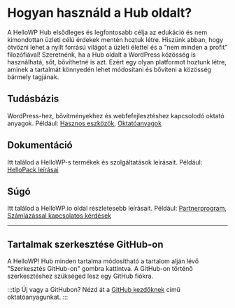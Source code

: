 # Hogyan használd a Hub oldalt?

A HelloWP Hub elsődleges és legfontosabb célja az edukáció és nem kimondottan üzleti célú érdekek mentén hoztuk létre. Hiszünk abban, hogy ötvözni lehet a nyílt forrású világot a üzleti élettel és a "nem minden a profit" filozófiával! Szeretnénk, ha a Hub oldalt a WordPress közösség is használhatá, sőt, bővíthetné is azt. Ezért egy olyan platformot hoztunk létre, aminek a tartalmát könnyedén lehet módosítani és bővíteni a közösség bármely tagjának.

## Tudásbázis

WordPress-hez, bővítményekhez és webfefejlesztéshez kapcsolodó oktató anyagok. Például: [Hasznos eszközök](/docs/tudasbazis/hasznos-eszkozok/), [Oktatóanyagok](./docs/tudasbazis/oktatoanyagok/)

## Dokumentáció
Itt találod a HelloWP-s termékek és szolgáltatások leírásait. Például: [HelloPack leírásai](./docs/dokumentacio/hellopack/)

## Súgó

Itt találod a HelloWP.io oldal részletesebb leírásait. Például: [Partnerprogram](./docs/sugo/partnerprogram/), [Számlázással kapcsolatos kérdések](./docs/sugo/szamlazas-es-elofizetesek/)

---

## Tartalmak szerkesztése GitHub-on

A HelloWP! Hub minden tartalma módosítható a tartalom alján lévő "Szerkesztés GitHub-on" gombra kattintva. A GitHub-on történő szerkesztéshez szükséged lesz egy GitHub fiókra. 

:::tip Új vagy a GitHubon?
Nézd át a [GitHub kezdőknek](/docs/tudasbazis/oktatoanyagok/github/github-kezdoknek/) című oktatóanyagunkat.
:::